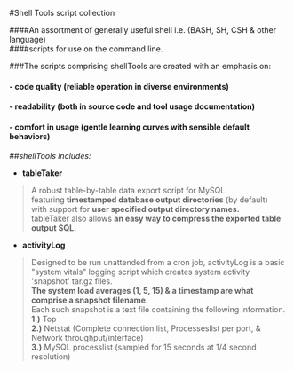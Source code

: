 #Shell Tools script collection

####An assortment of generally useful shell i.e. (BASH, SH, CSH & other language)  
####scripts for use on the command line.

###The scripts comprising shellTools are created with an emphasis on:  
#### - code quality (reliable operation in diverse environments)  
#### - readability (both in source code and tool usage documentation)
#### - comfort in usage (gentle learning curves with sensible default behaviors)  

##_shellTools includes:_
* __tableTaker__  
> A robust table-by-table data export script for MySQL.  
> featuring __timestamped database output directories__ (by default)  
> with support for __user specified output directory names.__  
> tableTaker also allows __an easy way to compress the exported table output SQL.__
* __activityLog__  
> Designed to be run unattended from a cron job, activityLog is a basic  
> "system vitals" logging script which creates system activity 'snapshot' tar.gz files.  
> **The system load averages (1, 5, 15) & a timestamp are what comprise a snapshot filename.**  
> Each such snapshot is a text file containing the following information.  
> **1.)** Top  
> **2.)** Netstat (Complete connection list, Processeslist per port, & Network throughput/interface)   
> **3.)** MySQL processlist (sampled for 15 seconds at 1/4 second resolution)  